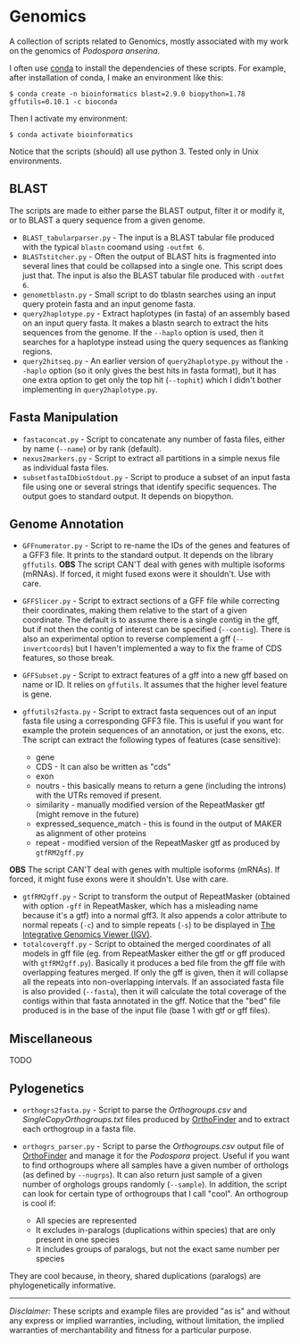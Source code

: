 # Genomics
A collection of scripts related to Genomics, mostly associated with my work on the genomics of *Podospora anserina*.

I often use [conda](https://docs.conda.io/projects/conda/en/latest/) to install the dependencies of these scripts. For example, after installation of conda, I make an environment like this:

    $ conda create -n bioinformatics blast=2.9.0 biopython=1.78 gffutils=0.10.1 -c bioconda

Then I activate my environment:

    $ conda activate bioinformatics

Notice that the scripts (should) all use python 3. Tested only in Unix environments.

## BLAST

The scripts are made to either parse the BLAST output, filter it or modify it, or to BLAST a query sequence from a given genome.

- `BLAST_tabularparser.py` - The input is a BLAST tabular file produced with the typical `blastn` coomand using `-outfmt 6`.
- `BLASTstitcher.py` - Often the output of BLAST hits is fragmented into several lines that could be collapsed into a single one. This script does just that. The input is also the BLAST tabular file produced with `-outfmt 6`.
- `genometblastn.py` - Small script to do tblastn searches using an input query protein fasta and an input genome fasta.
- `query2haplotype.py` - Extract haplotypes (in fasta) of an assembly based on an input query fasta. It makes a blastn search to extract the hits sequences from the genome. If the `--haplo` option is used, then it searches for a haplotype instead using the query sequences as flanking regions.
- `query2hitseq.py` - An earlier version of `query2haplotype.py` without the `--haplo` option (so it only gives the best hits in fasta format), but it has one extra option to get only the top hit (`--tophit`) which I didn't bother implementing in `query2haplotype.py`.

## Fasta Manipulation

- `fastaconcat.py` - Script to concatenate any number of fasta files, either by name (`--name`) or by rank (default).
- `nexus2markers.py` - Script to extract all partitions in a simple nexus file as individual fasta files.
- `subsetfastaIDbioStdout.py` - Script to produce a subset of an input fasta file using one or several strings that identify specific sequences. The output goes to standard output. It depends on biopython.

## Genome Annotation

- `GFFnumerator.py` - Script to re-name the IDs of the genes and features of a GFF3 file. It prints to the standard output. It depends on the library `gffutils`. **OBS** The script CAN'T deal with genes with multiple isoforms (mRNAs). If forced, it might fused exons were it shouldn't. Use with care.
- `GFFSlicer.py` -  Script to extract sections of a GFF file while correcting their coordinates, making them relative to the start of a given coordinate. The default is to assume there is a single contig in the gff, but if not then the contig of interest can be specified (`--contig`). There is also an experimental option to reverse complement a gff (`--invertcoords`) but I haven't implemented a way to fix the frame of CDS features, so those break.
- `GFFSubset.py` - Script to extract features of a gff into a new gff based on name or ID. It relies on `gffutils`. It assumes that the higher level feature is gene.
- `gffutils2fasta.py` - Script to extract fasta sequences out of an input fasta file using a corresponding GFF3 file. This is useful if you want for example the protein sequences of an annotation, or just the exons, etc. The script can extract the following types of features (case sensitive):
	
	* gene
	* CDS - It can also be written as "cds"
	* exon
	* noutrs - this basically means to return a gene (including the introns) with the UTRs removed if present.
	* similarity - manually modified version of the RepeatMasker gtf (might remove in the future)
	* expressed_sequence_match - this is found in the output of MAKER as alignment of other proteins
    * repeat - modified version of the RepeatMasker gtf as produced by `gtfRM2gff.py`

**OBS** The script CAN'T deal with genes with multiple isoforms (mRNAs). If forced, it might fuse exons were it shouldn't. Use with care.

- `gtfRM2gff.py` - Script to transform the output of RepeatMasker (obtained with option `-gff` in RepeatMasker, which has a misleading name because it's a gtf) into a normal gff3. It also appends a color attribute to normal repeats (`-c`) and to simple repeats (`-s`) to be displayed in [The Integrative Genomics Viewer (IGV)](http://software.broadinstitute.org/software/igv/). 
- `totalcovergff.py` - Script to obtained the merged coordinates of all models in gff file (eg. from RepeatMasker either the gtf or gff produced with `gtfRM2gff.py`). Basically it produces a bed file from the gff file with overlapping features merged. If only the gff is given, then it will collapse all the repeats into non-overlapping intervals. If an associated fasta file is also provided (`--fasta`), then it will calculate the total coverage of the contigs within that fasta annotated in the gff. Notice that the "bed" file produced is in the base of the input file (base 1 with gtf or gff files).

## Miscellaneous

TODO

## Pylogenetics

- `orthogrs2fasta.py` - Script to parse the *Orthogroups.csv* and *SingleCopyOrthogroups.txt* files produced by [OrthoFinder](https://github.com/davidemms/OrthoFinder) and to extract each orthogroup in a fasta file.
- `orthogrs_parser.py` - Script to parse the *Orthogroups.csv* output file of [OrthoFinder](https://github.com/davidemms/OrthoFinder) and manage it for the *Podospora* project. Useful if you want to find orthogroups where all samples have a given number of orthologs (as defined by `--nugrps`). It can also return just sample of a given number of orghologs groups randomly (`--sample`). In addition, the script can look for certain type of orthogroups that I call "cool". An orthogroup is cool if:
    
    * All species are represented
    * It excludes in-paralogs (duplications within species) that are only present in one species
    * It includes groups of paralogs, but not the exact same number per species

They are cool because, in theory, shared duplications (paralogs) are phylogenetically informative.

----

*Disclaimer:* These scripts and example files are provided "as is" and without any express or implied warranties, including, without limitation, the implied warranties of merchantability and fitness for a particular purpose.
